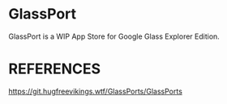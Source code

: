 # GlassPort

GlassPort is a WIP App Store for Google Glass Explorer Edition.


# REFERENCES

https://git.hugfreevikings.wtf/GlassPorts/GlassPorts
